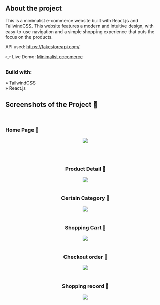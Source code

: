 <h2>About the project</h2>

<p>This is a minimalist e-commerce website built with React.js and TailwindCSS. This website features a modern and intuitive design, with easy-to-use navigation and a simple shopping experience that puts the focus on the products.</p>

API used: https://fakestoreapi.com/

👉 Live Demo: <a href='https://minimalist-eccomerce.netlify.app/'>Minimalist eccomerce</a>

<h3>Build with:</h3>

» TailwindCSS <br>
» React.js

<h2>Screenshots of the Project 📸</h2>
<br>
<h3 text-align='center'>Home Page 🏡</h3>

<div align='center'>
<img src='https://raw.githubusercontent.com/gianprocopio/eccomerce-reactjs/main/img/home-page.png'/>
</div>

<br><br>
<h3 align='center'>Product Detail 📝</h3>

<div align='center'>
<img src='https://raw.githubusercontent.com/gianprocopio/eccomerce-reactjs/main/img/product-detail.png'/>

<br>
<br>
  <h3 align='center'>Certain Category 👠</h3>

<div align='center'>
<img src='https://raw.githubusercontent.com/gianprocopio/eccomerce-reactjs/main/img/certain-category.png'/>

<br>
<br>
  <h3 align='center'>Shopping Cart 🛒</h3>

<div align='center'>
<img src='https://raw.githubusercontent.com/gianprocopio/eccomerce-reactjs/main/img/shopping-cart.png'/>

<br>
<br>
  <h3 align='center'>Checkout order 📝</h3>

<div align='center'>
<img src='https://raw.githubusercontent.com/gianprocopio/eccomerce-reactjs/main/img/checkout-order.png'/>

<br>
<br>
  <h3 align='center'>Shopping record 💸</h3>

<div align='center'>
<img src='https://raw.githubusercontent.com/gianprocopio/eccomerce-reactjs/main/img/register-orders.png'/>

<br>
<br>
 
</div>
